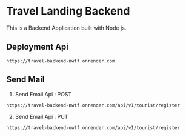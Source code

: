 # Travel Landing Backend

This is a Backend Application built with Node js.

## Deployment Api 
```
https://travel-backend-nwtf.onrender.com
```

## Send Mail

1. Send Email Api : POST

```
https://travel-backend-nwtf.onrender.com/api/v1/tourist/register
```

2. Send Email Api : PUT

```
https://travel-backend-nwtf.onrender.com/api/v1/tourist/register
```